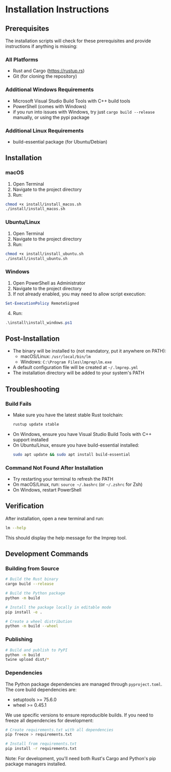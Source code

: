 # Installation Instructions

## Prerequisites
The installation scripts will check for these prerequisites and provide instructions if anything is missing:

### All Platforms
- Rust and Cargo (https://rustup.rs)
- Git (for cloning the repository)

### Additional Windows Requirements
- Microsoft Visual Studio Build Tools with C++ build tools
- PowerShell (comes with Windows)
- if you run into issues with Windows, try just `cargo build --release` manually, or using the pypi package

### Additional Linux Requirements
- build-essential package (for Ubuntu/Debian)

## Installation

### macOS
1. Open Terminal
2. Navigate to the project directory
3. Run:
```bash
chmod +x install/install_macos.sh
./install/install_macos.sh
```

### Ubuntu/Linux
1. Open Terminal
2. Navigate to the project directory
3. Run:
```bash
chmod +x install/install_ubuntu.sh
./install/install_ubuntu.sh
```

### Windows
1. Open PowerShell as Administrator
2. Navigate to the project directory
3. If not already enabled, you may need to allow script execution:
```powershell
Set-ExecutionPolicy RemoteSigned
```
4. Run:
```powershell
.\install\install_windows.ps1
```

## Post-Installation
- The binary will be installed to (not mandatory, put it anywhere on PATH):
  - macOS/Linux: `/usr/local/bin/lm`
  - Windows: `C:\Program Files\lmprep\lm.exe`
- A default configuration file will be created at `~/.lmprep.yml`
- The installation directory will be added to your system's PATH

## Troubleshooting

### Build Fails
- Make sure you have the latest stable Rust toolchain:
  ```bash
  rustup update stable
  ```
- On Windows, ensure you have Visual Studio Build Tools with C++ support installed
- On Ubuntu/Linux, ensure you have build-essential installed:
  ```bash
  sudo apt update && sudo apt install build-essential
  ```

### Command Not Found After Installation
- Try restarting your terminal to refresh the PATH
- On macOS/Linux, run: `source ~/.bashrc` (or `~/.zshrc` for Zsh)
- On Windows, restart PowerShell

## Verification
After installation, open a new terminal and run:
```bash
lm --help
```

This should display the help message for the lmprep tool.


## Development Commands

### Building from Source
```bash
# Build the Rust binary
cargo build --release

# Build the Python package
python -m build

# Install the package locally in editable mode
pip install -e .

# Create a wheel distribution
python -m build --wheel
```

### Publishing
```bash
# Build and publish to PyPI
python -m build
twine upload dist/*
```

### Dependencies
The Python package dependencies are managed through `pyproject.toml`. The core build dependencies are:
- setuptools >= 75.6.0
- wheel >= 0.45.1

We use specific versions to ensure reproducible builds. If you need to freeze all dependencies for development:
```bash
# Create requirements.txt with all dependencies
pip freeze > requirements.txt

# Install from requirements.txt
pip install -r requirements.txt
```

Note: For development, you'll need both Rust's Cargo and Python's pip package managers installed.
